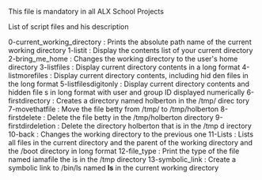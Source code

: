 This file is mandatory in all ALX School Projects

List of script files and his description

0-current_working_directory : Prints the absolute path name of the                                     current working directory
1-listit : Display the contents list of your current directory
2-bring_me_home : Changes the working directory to the user's home                         directory
3-listfiles : Display current directory contents in a long format
4-listmorefiles : Display current directory contents, including hid                        den files in the long format
5-listfilesdigitonly : Display current directory contents and hidden file                       s in long format with user and group ID displayed                        numerically
6-firstdirectory : Creates a directory named holberton in the /tmp/ direc                   tory
7-movethatfile : Move the file betty from /tmp/ to /tmp/holberton
8-firstdelete : Delete the file betty in the /tmp/holberton directory
9-firstdirdeletion : Delete the directory holberton that is in the /tmp d                     irectory
10-back : Changes the working directory to the previous one
11-Lists : Lists all files in the current directory and the parent of the            working directory and the /boot directory in long format
12-file_type : Print the type of the file named iamafile the is in the                   /tmp directory
13-symbolic_link : Create a symbolic link to /bin/ls named __ls__ in the                    current working directory